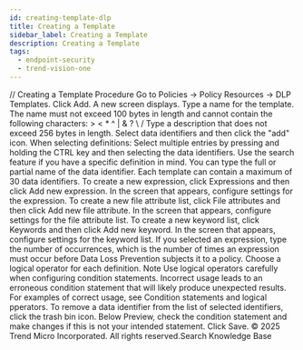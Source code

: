 ```yaml
---
id: creating-template-dlp
title: Creating a Template
sidebar_label: Creating a Template
description: Creating a Template
tags:
  - endpoint-security
  - trend-vision-one
---
```


/*<![CDATA[*/ $('#title').html($('meta[name=map-description]').attr('content')); /*]]>*/ Creating a Template Procedure Go to Policies → Policy Resources → DLP Templates. Click Add. A new screen displays. Type a name for the template. The name must not exceed 100 bytes in length and cannot contain the following characters: > < * ^ | & ? \ / Type a description that does not exceed 256 bytes in length. Select data identifiers and then click the "add" icon. When selecting definitions: Select multiple entries by pressing and holding the CTRL key and then selecting the data identifiers. Use the search feature if you have a specific definition in mind. You can type the full or partial name of the data identifier. Each template can contain a maximum of 30 data identifiers. To create a new expression, click Expressions and then click Add new expression. In the screen that appears, configure settings for the expression. To create a new file attribute list, click File attributes and then click Add new file attribute. In the screen that appears, configure settings for the file attribute list. To create a new keyword list, click Keywords and then click Add new keyword. In the screen that appears, configure settings for the keyword list. If you selected an expression, type the number of occurrences, which is the number of times an expression must occur before Data Loss Prevention subjects it to a policy. Choose a logical operator for each definition. Note Use logical operators carefully when configuring condition statements. Incorrect usage leads to an erroneous condition statement that will likely produce unexpected results. For examples of correct usage, see Condition statements and logical pperators. To remove a data identifier from the list of selected identifiers, click the trash bin icon. Below Preview, check the condition statement and make changes if this is not your intended statement. Click Save. © 2025 Trend Micro Incorporated. All rights reserved.Search Knowledge Base